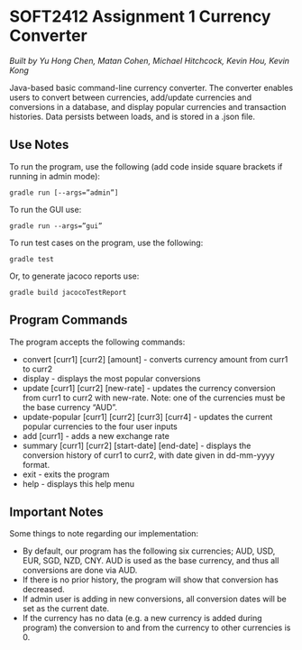 # SOFT2412 Assignment 1 Currency Converter
*Built by Yu Hong Chen, Matan Cohen, Michael Hitchcock, Kevin Hou, Kevin Kong*

Java-based basic command-line currency converter. The converter enables users to convert between currencies, add/update currencies and conversions in a database, and display popular currencies and transaction histories. Data persists between loads, and is stored in a .json file.

## Use Notes
To run the program, use the following (add code inside square brackets if running in admin mode):
```
gradle run [--args=”admin”]
```
To run the GUI use:
```
gradle run --args=”gui”
```
To run test cases on the program, use the following:
```
gradle test
```
Or, to generate jacoco reports use:
```
gradle build jacocoTestReport
```

## Program Commands
The program accepts the following commands:
- convert [curr1] [curr2] [amount] - converts currency amount from curr1 to curr2
- display - displays the most popular conversions
- update [curr1] [curr2] [new-rate] - updates the currency conversion from curr1 to curr2 with new-rate. Note: one of the currencies must be the base currency “AUD”.
- update-popular [curr1] [curr2] [curr3] [curr4] - updates the current popular currencies to the four user inputs
- add [curr1] - adds a new exchange rate
- summary [curr1] [curr2] [start-date] [end-date] - displays the conversion history of curr1 to curr2, with date given in dd-mm-yyyy format.
- exit - exits the program
- help - displays this help menu

## Important Notes
Some things to note regarding our implementation:
- By default, our program has the following six currencies; AUD, USD, EUR, SGD, NZD, CNY. AUD is used as the base currency, and thus all conversions are done via AUD.
- If there is no prior history, the program will show that conversion has decreased.
- If admin user is adding in new conversions, all conversion dates will be set as the current date.
- If the currency has no data (e.g. a new currency is added during program) the conversion to and from the currency to other currencies is 0.
